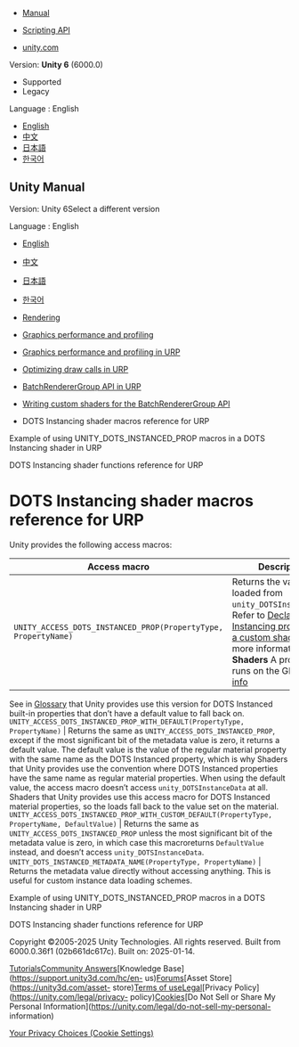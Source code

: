 [](https://docs.unity3d.com)

  * [Manual](../Manual/index.html)
  * [Scripting API](../ScriptReference/index.html)

  * [unity.com](https://unity.com/)

Version: **Unity 6** (6000.0)

  * Supported
  * Legacy

Language : English

  * [English](/Manual/dots-instancing-shaders-macros.html)
  * [中文](/cn/current/Manual/dots-instancing-shaders-macros.html)
  * [日本語](/ja/current/Manual/dots-instancing-shaders-macros.html)
  * [한국어](/kr/current/Manual/dots-instancing-shaders-macros.html)

[](https://docs.unity3d.com)

## Unity Manual

Version: Unity 6Select a different version

Language : English

  * [English](/Manual/dots-instancing-shaders-macros.html)
  * [中文](/cn/current/Manual/dots-instancing-shaders-macros.html)
  * [日本語](/ja/current/Manual/dots-instancing-shaders-macros.html)
  * [한국어](/kr/current/Manual/dots-instancing-shaders-macros.html)

  * [Rendering](rendering-and-post-processing.html)
  * [Graphics performance and profiling](graphics-performance-profiling.html)
  * [Graphics performance and profiling in URP](graphics-performance-and-profiling-in-urp.html)
  * [Optimizing draw calls in URP](reduce-draw-calls-landing-urp.html)
  * [BatchRendererGroup API in URP](batch-renderer-group.html)
  * [Writing custom shaders for the BatchRendererGroup API](batch-renderer-group-writing-shaders.html)
  * DOTS Instancing shader macros reference for URP

[](dots-instancing-shaders-unity-dots-instanced-prop.html)

Example of using UNITY_DOTS_INSTANCED_PROP macros in a DOTS Instancing shader
in URP

[](dots-instancing-shaders-functions.html)

DOTS Instancing shader functions reference for URP

# DOTS Instancing shader macros reference for URP

Unity provides the following access macros:

**Access macro** | **Description**  
---|---  
`UNITY_ACCESS_DOTS_INSTANCED_PROP(PropertyType, PropertyName)` | Returns the value loaded from `unity_DOTSInstanceData`. Refer to [Declare DOTS Instancing properties in a custom shader](dots-instancing-shaders-declare.html) for more information. **Shaders** A program that runs on the GPU. [More info](Shaders.html)  
See in [Glossary](Glossary.html#Shader) that Unity provides use this version
for DOTS Instanced built-in properties that don’t have a default value to fall
back on.  
`UNITY_ACCESS_DOTS_INSTANCED_PROP_WITH_DEFAULT(PropertyType, PropertyName)` | Returns the same as `UNITY_ACCESS_DOTS_INSTANCED_PROP`, except if the most significant bit of the metadata value is zero, it returns a default value. The default value is the value of the regular material property with the same name as the DOTS Instanced property, which is why Shaders that Unity provides use the convention where DOTS Instanced properties have the same name as regular material properties. When using the default value, the access macro doesn’t access `unity_DOTSInstanceData` at all. Shaders that Unity provides use this access macro for DOTS Instanced material properties, so the loads fall back to the value set on the material.  
`UNITY_ACCESS_DOTS_INSTANCED_PROP_WITH_CUSTOM_DEFAULT(PropertyType, PropertyName, DefaultValue)` | Returns the same as `UNITY_ACCESS_DOTS_INSTANCED_PROP` unless the most significant bit of the metadata value is zero, in which case this macroreturns `DefaultValue` instead, and doesn’t access `unity_DOTSInstanceData`.  
`UNITY_DOTS_INSTANCED_METADATA_NAME(PropertyType, PropertyName)` | Returns the metadata value directly without accessing anything. This is useful for custom instance data loading schemes.  
  
[](dots-instancing-shaders-unity-dots-instanced-prop.html)

Example of using UNITY_DOTS_INSTANCED_PROP macros in a DOTS Instancing shader
in URP

[](dots-instancing-shaders-functions.html)

DOTS Instancing shader functions reference for URP

Copyright ©2005-2025 Unity Technologies. All rights reserved. Built from
6000.0.36f1 (02b661dc617c). Built on: 2025-01-14.

[Tutorials](https://learn.unity.com/)[Community
Answers](https://answers.unity3d.com)[Knowledge
Base](https://support.unity3d.com/hc/en-
us)[Forums](https://forum.unity3d.com)[Asset Store](https://unity3d.com/asset-
store)[Terms of
use](https://docs.unity3d.com/Manual/TermsOfUse.html)[Legal](https://unity.com/legal)[Privacy
Policy](https://unity.com/legal/privacy-
policy)[Cookies](https://unity.com/legal/cookie-policy)[Do Not Sell or Share
My Personal Information](https://unity.com/legal/do-not-sell-my-personal-
information)

[Your Privacy Choices (Cookie Settings)](javascript:void\(0\);)

